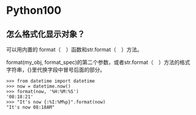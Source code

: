 # Python100



## 怎么格式化显示对象？

可以用内置的 format（　）函数和str.format（　）方法。

format(my_obj, format_spec)的第二个参数，或者str.format（　）方法的格式字符串，{}里代换字段中冒号后面的部分。


```
>>> from datetime import datetime
>>> now = datetime.now()
>>> format(now, '%H:%M:%S')
'08:18:21'
>>> "It's now {:%I:%M%p}".format(now)
"It's now 08:18AM"
```


